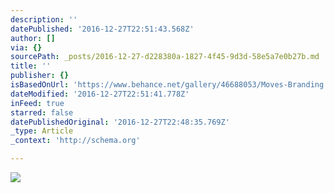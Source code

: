```yaml
---
description: ''
datePublished: '2016-12-27T22:51:43.568Z'
author: []
via: {}
sourcePath: _posts/2016-12-27-d228380a-1827-4f45-9d3d-58e5a7e0b27b.md
title: ''
publisher: {}
isBasedOnUrl: 'https://www.behance.net/gallery/46688053/Moves-Branding'
dateModified: '2016-12-27T22:51:41.778Z'
inFeed: true
starred: false
datePublishedOriginal: '2016-12-27T22:48:35.769Z'
_type: Article
_context: 'http://schema.org'

---
```

![](https://the-grid-user-content.s3-us-west-2.amazonaws.com/db6dbc25-8e09-4edd-8a2b-377e83fbf28a.jpg)